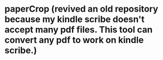 # paperCrop (revived an old repository because my kindle scribe doesn't accept many pdf files. This tool can convert any pdf to work on kindle scribe.)
